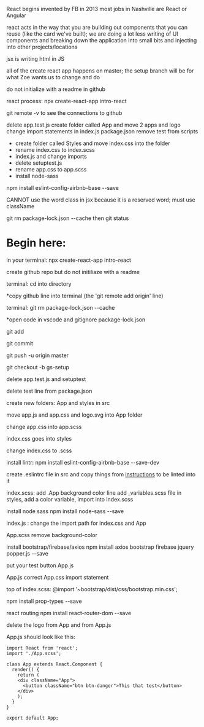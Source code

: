 React begins
invented by FB in 2013
most jobs in Nashville are React or Angular

react acts in the way that you are building out components that you can reuse (like the card we've built); we are doing a lot less writing of UI components and 
breaking down the application into small bits and injecting into other projects/locations

jsx is writing html in JS

all of the create react app happens on master; the setup branch will be for what Zoe wants us to change and do

do not initialize with a readme in github

react process:
npx create-react-app intro-react


git remote -v to see the connections to github

delete app.test.js
create folder called App and move 2 apps and logo
change import statements in index.js
package.json remove test from scripts
* create folder called Styles and move index.css into the folder
* rename index.css to index.scss
* index.js and change imports
* delete setuptest.js
* rename app.css to app.scss
* install node-sass

npm install eslint-config-airbnb-base --save

CANNOT use the word class in jsx because it is a reserved word; must use className

git rm package-lock.json --cache then git status

# **Begin here**:

in your terminal: npx create-react-app intro-react

create github repo but do not initiliaze with a readme

terminal: cd into directory

*copy github line into terminal (the 'git remote add origin' line)

terminal: git rm package-lock.json --cache

*open code in vscode and gitignore package-lock.json

git add

git commit

git push -u origin master

git checkout -b gs-setup



delete app.test.js and setuptest

delete test line from package.json

create new folders: App and styles in src

move app.js and app.css and logo.svg into App folder

change app.css into app.scss

index.css goes into styles

change index.css to .scss

install lintr:
npm install eslint-config-airbnb-base --save-dev

create .eslintrc file in src and copy things from [instructions](https://github.com/nss-nightclass-projects/Night-Class-Resources/blob/react/book-4-react/chapters/react-setup.md#add-eslint) to be linted into it

index.scss: add .App background color line
add _variables.scss file in styles, add a color variable, import into index.scss

install node sass
npm install node-sass --save

index.js : change the import path for index.css and App

App.scss remove background-color

install bootstrap/firebase/axios
npm install axios bootstrap firebase jquery popper.js --save

put your test button App.js

App.js correct App.css import statement

top of index.scss:
@import '~bootstrap/dist/css/bootstrap.min.css';

npm install prop-types --save

react routing
npm install react-router-dom --save

delete the logo from App and from App.js

App.js should look like this:

```
import React from 'react';
import './App.scss';

class App extends React.Component {
  render() {
    return (
    <div className="App">
      <button className="btn btn-danger">This that test</button>
    </div>
    );
  }
}

export default App;
```
